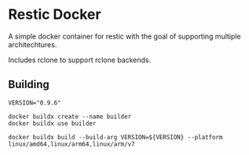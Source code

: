 # Restic Docker

A simple docker container for restic with the goal of supporting multiple architechtures.

Includes rclone to support rclone backends.

## Building

```
VERSION="0.9.6"

docker buildx create --name builder
docker buildx use builder

docker buildx build --build-arg VERSION=${VERSION} --platform linux/amd64,linux/arm64,linux/arm/v7
```

